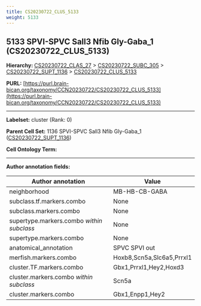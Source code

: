 ```yaml
---
title: CS20230722_CLUS_5133
weight: 5133
---
```

## 5133 SPVI-SPVC Sall3 Nfib Gly-Gaba_1 (CS20230722_CLUS_5133)
<b>Hierarchy: </b>
[CS20230722_CLAS_27](../CS20230722_CLAS_27) >
[CS20230722_SUBC_305](../CS20230722_SUBC_305) >
[CS20230722_SUPT_1136](../CS20230722_SUPT_1136) >
[CS20230722_CLUS_5133](../CS20230722_CLUS_5133)

**PURL:** [https://purl.brain-bican.org/taxonomy/CCN20230722/CS20230722_CLUS_5133](https://purl.brain-bican.org/taxonomy/CCN20230722/CS20230722_CLUS_5133)

---


**Labelset:** cluster (Rank: 0)

**Parent Cell Set:** 1136 SPVI-SPVC Sall3 Nfib Gly-Gaba_1 ([CS20230722_SUPT_1136](../CS20230722_SUPT_1136))



**Cell Ontology Term:** 

[MARKER GENES.]: #


---

[TRANSFERRED ANNOTATIONS.]: #


[AUTHOR ANNOTATION FIELDS.]: #


**Author annotation fields:**

| Author annotation | Value |
|-------------------|-------|
|neighborhood|MB-HB-CB-GABA|
|subclass.tf.markers.combo|None|
|subclass.markers.combo|None|
|supertype.markers.combo _within subclass_|None|
|supertype.markers.combo|None|
|anatomical_annotation|SPVC SPVI out|
|merfish.markers.combo|Hoxb8,Scn5a,Slc6a5,Prrxl1|
|cluster.TF.markers.combo|Gbx1,Prrxl1,Hey2,Hoxd3|
|cluster.markers.combo _within subclass_|Scn5a|
|cluster.markers.combo|Gbx1,Enpp1,Hey2|
